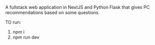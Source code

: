 A fullstack web application in NextJS and Python Flask that gives PC recommendations based on some questions.


TO run:
1. npm i
2. npm run dev